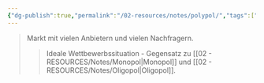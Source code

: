 ```yaml
---
{"dg-publish":true,"permalink":"/02-resources/notes/polypol/","tags":["markt/struktur","wirtschaft/bwl"],"noteIcon":"","updated":"2025-09-27T01:32:43.000+02:00"}
---
```


>Markt mit vielen Anbietern und vielen Nachfragern.
>>Ideale Wettbewerbssituation - Gegensatz zu [[02 - RESOURCES/Notes/Monopol\|Monopol]] und [[02 - RESOURCES/Notes/Oligopol\|Oligopol]].